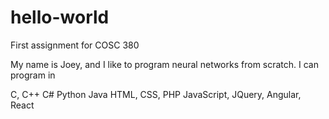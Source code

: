 # hello-world
First assignment for COSC 380

My name is Joey, and I like to program neural networks from scratch.
I can program in

C, C++ C#
Python
Java
HTML, CSS, PHP
JavaScript, JQuery, Angular, React
